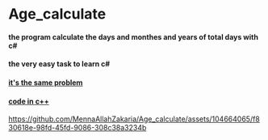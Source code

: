 # Age_calculate

#### the program calculate the days and monthes and years of total days with c# 
#### the very easy task to learn c# 

####  [it's the same problem](https://codeforces.com/group/MWSDmqGsZm/contest/219158/problem/R)
####  [code in c++](https://pastebin.com/KnAXwpHW)

https://github.com/MennaAllahZakaria/Age_calculate/assets/104664065/f830618e-98fd-45fd-9086-308c38a3234b

